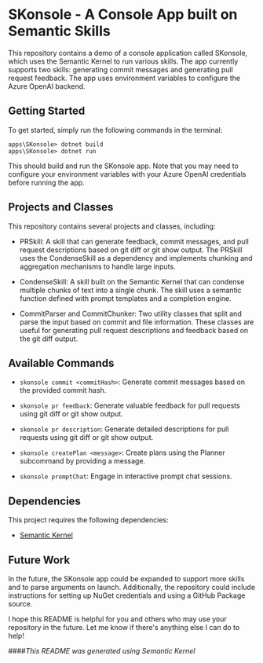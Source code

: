 
# SKonsole - A Console App built on Semantic Skills
This repository contains a demo of a console application called SKonsole, which uses the Semantic Kernel to run various skills. The app currently supports two skills: generating commit messages and generating pull request feedback. The app uses environment variables to configure the Azure OpenAI backend.

## Getting Started
To get started, simply run the following commands in the terminal:

```Copy code
apps\SKonsole> dotnet build
apps\SKonsole> dotnet run
```
This should build and run the SKonsole app. Note that you may need to configure your environment variables with your Azure OpenAI credentials before running the app.

## Projects and Classes
This repository contains several projects and classes, including:

- PRSkill: A skill that can generate feedback, commit messages, and pull request descriptions based on git diff or git show output. The PRSkill uses the CondenseSkill as a dependency and implements chunking and aggregation mechanisms to handle large inputs.

- CondenseSkill: A skill built on the Semantic Kernel that can condense multiple chunks of text into a single chunk. The skill uses a semantic function defined with prompt templates and a completion engine.

- CommitParser and CommitChunker: Two utility classes that split and parse the input based on commit and file information. These classes are useful for generating pull request descriptions and feedback based on the git diff output.

## Available Commands

- `skonsole commit <commitHash>`: Generate commit messages based on the provided commit hash.

- `skonsole pr feedback`: Generate valuable feedback for pull requests using git diff or git show output.

- `skonsole pr description`: Generate detailed descriptions for pull requests using git diff or git show output.

- `skonsole createPlan <message>`: Create plans using the Planner subcommand by providing a message.

- `skonsole promptChat`: Engage in interactive prompt chat sessions.

## Dependencies
This project requires the following dependencies:

- [Semantic Kernel](https://github.com/microsoft/semantic-kernel)

## Future Work
In the future, the SKonsole app could be expanded to support more skills and to parse arguments on launch. Additionally, the repository could include instructions for setting up NuGet credentials and using a GitHub Package source.

I hope this README is helpful for you and others who may use your repository in the future. Let me know if there's anything else I can do to help!


####_This README was generated using Semantic Kernel_